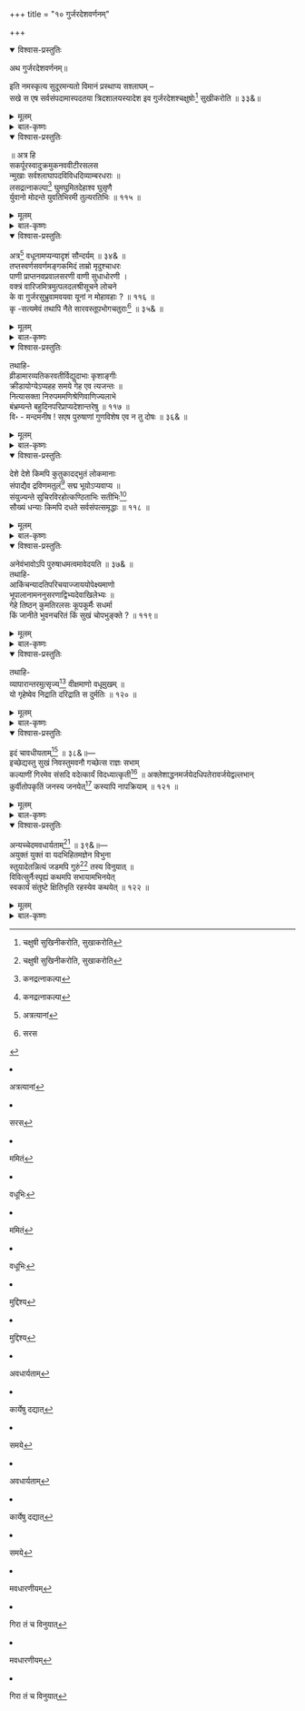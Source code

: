 +++
title = "१० गुर्जरदेशवर्णनम्"

+++

<details open><summary>विश्वास-प्रस्तुतिः</summary>

अथ गुर्जरदेशवर्णनम्॥

इति नमस्कृत्य सुदूरमन्यतो विमानं प्रस्थाप्य सश्लाघम् –   
सखे स एष सर्वसंपदामास्पदतया त्रिदशालयस्यादेश इव गुर्जरदेशश्चक्षुषोः[^142] सुखीकरोति ॥ ३३&॥

[^142]:
      चक्षुषी  सुखिनीकरोति,  सुखाकरोति
</details>

<details><summary>मूलम्</summary>

अथ गुर्जरदेशवर्णनम्॥

इति नमस्कृत्य सुदूरमन्यतो विमानं प्रस्थाप्य सश्लाघम् –   
सखे स एष सर्वसंपदामास्पदतया त्रिदशालयस्यादेश इव गुर्जरदेशश्चक्षुषोः[^142] सुखीकरोति ॥ ३३&॥

[^142]:
      चक्षुषी  सुखिनीकरोति,  सुखाकरोति
</details>

<details><summary>बाल-कृष्णः</summary>

अथ गुर्जरदेशवर्णनप्रस्तावमाह - इतीति । इत्येवमुक्त्वा नमस्कृत्य जगन्नाथमित्यर्थः । सुदूरं तत्क्षेत्रादतिदूरं अन्यतोऽन्यत्र स्थले विमानं प्रस्थाप्य सश्लाघं प्राहेति ।

सख इति । हे सखे, सः य एतावत्कालपर्यन्तं केवलं श्रुतः स इत्यर्थः । एषः प्रत्यक्षतया दृश्यमानः, सर्वसंपदामास्पदतया स्थानतया त्रिदशालयस्य स्वर्गस्यादेशः आदिश्यते प्रतिनिधितया निर्दिश्यते तथा, प्रतिमारूप इवेत्यर्थः । गुर्जरदेशः चक्षुषोः नेत्रयोः सुखीकरोति आनन्दमुत्पादयति ॥ ३३&  ॥
</details>

<details open><summary>विश्वास-प्रस्तुतिः</summary>

॥ अत्र हि   
सकर्पूरस्वादुक्रमुकनववीटीरसलस   
न्मुखाः सर्वश्लाघापदविविधदिव्याम्बरधराः ॥   
लसद्रत्नाकल्पा[^143] घुमघुमितदेहाश्व घुसृणै   
र्युवानो मोदन्ते युवतिभिरमी तुल्यरतिभिः ॥ ११५ ॥

[^143]:
     कनद्रत्नाकल्पा
</details>

<details><summary>मूलम्</summary>

॥ अत्र हि   
सकर्पूरस्वादुक्रमुकनववीटीरसलस   
न्मुखाः सर्वश्लाघापदविविधदिव्याम्बरधराः ॥   
लसद्रत्नाकल्पा[^143] घुमघुमितदेहाश्व घुसृणै   
र्युवानो मोदन्ते युवतिभिरमी तुल्यरतिभिः ॥ ११५ ॥

[^143]:
     कनद्रत्नाकल्पा
</details>

<details><summary>बाल-कृष्णः</summary>

तदेवाह — सकर्पूरेति । अत्र हीत्यनुषञ्जनीयम् । अस्मिन्देशे इति तदर्थः । कर्पूरेण सहिता युक्ता सकर्पूरा सा च स्वादुक्रमुका मधुरपूगीफलसहिता । "घोण्टा तु पूगः क्रमुकः” इत्यमरः । सा चासौ नवा वीटी ताम्बूलपट्टिका च तस्याः रसेन  रक्तवर्णद्रवेण "रागे द्रवे रसः" इत्यमरः । लसन्ति शोभमानानि मुखानि येषां ते, तथा सर्वेषां जनानां या श्लाघा प्रशंसा तस्याः पदानि पात्रभूतानि विविधान्यनेकप्रकाराणि च दिव्यानि च यान्यम्बराणि वस्त्राणि तेषां । " अम्बरं व्योम्नि वाससि " इत्यमरः । धराः धारकाः । लसन्तः रत्नानां मणीनां आकल्पाः भूषणानि येषां तथाभूताः । घुसृणैः कुङ्कुमैः- " अथ कुङ्कुमम् । काश्मीरजन्माग्निशिखं वरं " इत्यमरटीकायां व्याख्यासुधायां "वरं तु घुसृणे किंचिदिष्टे" इति हैमः । घुमघुमिताः सुवासयुक्ता देहा येषां तथाभूताच अमी युवानः तरुणाः, तुल्या समाना रतिरनुरागो यासां ताभिः युवतिभिः तरुणस्त्रीभिः सह मोदन्ते रतिसुखानन्दमनुभवन्तीत्यर्थः ॥ ११५ ॥

</details>

<details open><summary>विश्वास-प्रस्तुतिः</summary>

अत्र[^144] वधूनामप्यन्यादृशं सौन्दर्यम् ॥ ३४& ॥   
तप्तस्वर्णसवर्णमङ्गकमिदं ताम्रो मृदुश्चाधरः   
पाणी प्राप्तनवप्रवालसरणी वाणी सुधाधोरणी ।   
वक्त्रं वारिजमित्रमुत्पलदलश्रीसूचने लोचने   
के वा गुर्जरसुभ्रुवामवयवा यूनां न मोहावहाः ? ॥ ११६ ॥   
कृ -सत्यमेवं तथापि नैते सारवस्तूपभोगचतुराः[^145] ॥ ३५& ॥

[^144]:
      अत्रत्यानां 


[^145]:
       सरस</details>

<details><summary>मूलम्</summary>

अत्र[^144] वधूनामप्यन्यादृशं सौन्दर्यम् ॥ ३४& ॥   
तप्तस्वर्णसवर्णमङ्गकमिदं ताम्रो मृदुश्चाधरः   
पाणी प्राप्तनवप्रवालसरणी वाणी सुधाधोरणी ।   
वक्त्रं वारिजमित्रमुत्पलदलश्रीसूचने लोचने   
के वा गुर्जरसुभ्रुवामवयवा यूनां न मोहावहाः ? ॥ ११६ ॥   
कृ -सत्यमेवं तथापि नैते सारवस्तूपभोगचतुराः[^145] ॥ ३५& ॥

[^144]:
      अत्रत्यानां 


[^145]:
       सरस



</details>


<details><summary>बाल-कृष्णः</summary>

अत्रेति । अत्र देशे वधूनां स्त्रीणां "वधूर्जाया स्नुषा- नार्योः स्पृक्का - सारिवयोरपि " हति हैमः । अपि सौन्दर्यं अन्यादृशं भिन्नप्रकारकम्, इतर विलक्षणमित्यर्थः ॥ ३४& ॥

तदेव प्रतिपादयति- तप्तेति । इदं इदानीं दृश्यमानं, एतत् सर्वत्र लिङ्गवचनमनुसृत्यानुषञ्जनीयम् । गुर्जरसुभ्रुवां गुर्जर देशीयस्त्रीणां, अङ्गं शरीरमेवाङ्गकं स्वार्थे कः । तप्तं पुटपाकेन शोधितं च तत् स्वर्ण सुवर्णे च तेन सवर्ण सदृशम् । अधरः अधरोष्ठश्च ताम्रो रक्तवर्णः मृदुश्च कोमलोsपि । पाणी हस्तौ प्राप्ता नवानां नूतनानां पल्लवानां सरणिः पद्धतिर्ययोस्तथाभूतौ । नूतनपल्लवसदृशौ सुकुमारावित्यर्थः । वाणी सुधाधोरणी अमृतस्रवा अतिमधुरेत्यर्थः । वक्त्रं मुखं च वारिजमित्रं कमलसमानमित्यर्थः । लोचने नेत्रे च उत्पलस्य कमलस्य यद्दलं पत्रं तस्य श्रियः शोभायाः सूचने सूचके । नेत्रदर्शनेन कमलपत्रस्मरणं भवतीति भावः । एवं गुर्जरसुभ्रुवां के वा अवयवाः यूनां तरुणानां मोहावहाः मोहसंपादकाः न भवन्ति ? अपि तु सर्वेऽपि भवन्तीति ॥ ११६॥

सत्यमिति । एवं त्वत्कथितप्रकारं सत्यं, तथापि एते अत्रत्यपुरुषाः सारवस्तूनां श्रेष्ठवस्तूनां उपभोगे चतुराः निपुणाः न भवन्ति ॥ ३५&  ॥
</details>


<details open><summary>विश्वास-प्रस्तुतिः</summary>

तथाहि-   
व्रीडामारव्यतिकरवतीर्विद्युदाभाः कृशाङ्गीः   
क्रीडायोग्येऽप्यहह समये गेह एव त्यजन्तः ॥   
नित्यासक्ता निरुपममणिश्रेणिवाणिज्यलाभे   
बंभ्रम्यन्ते बहुदिनपरिप्राप्यदेशान्तरेषु ॥ ११७ ॥   
वि॰ - मन्दमनीष ! सएष पुरुषाणां गुणविशेष एव न तु दोषः ॥ ३६& ॥
</details>

<details><summary>मूलम्</summary>

तथाहि-   
व्रीडामारव्यतिकरवतीर्विद्युदाभाः कृशाङ्गीः   
क्रीडायोग्येऽप्यहह समये गेह एव त्यजन्तः ॥   
नित्यासक्ता निरुपममणिश्रेणिवाणिज्यलाभे   
बंभ्रम्यन्ते बहुदिनपरिप्राप्यदेशान्तरेषु ॥ ११७ ॥   
वि॰ - मन्दमनीष ! सएष पुरुषाणां गुणविशेष एव न तु दोषः ॥ ३६& ॥
</details>

<details><summary>बाल-कृष्णः</summary>

तथाहि । अनैपुण्यमेवोपपादयामि शृण्वित्याह-व्रीडामारेति । एते इत्यनुषञ्जनीयम् । निरुपमानां बहुमूल्यानां मणीनां श्रेणिभी राशिभिर्यद्वाणिज्यं क्रयविक्रयादिव्यापारः तस्माद्यो लाभो मूलाधिकद्रव्यप्राप्तिः तस्मिन् नित्यासक्ताः सततमासक्ताः सन्तः, व्रीडा लज्जा च मारो मदनश्च " मदनो मन्मथो मारः" इत्यमरः । तयोः यः व्यतिकरः मिश्रीभवनं, सः अस्ति यासां ताः, न केवलं कामाकुलाः न केवलं लज्जायुक्ताश्चेति भावः । अनेन तासां कुलीनत्वं सूचितम् । विद्युदिव आभा कान्तिः यासां ताः न तु कुरूपाः कृष्णवर्णाश्च । एतादृशाः कृशाङ्गीः स्त्रियः क्रीडायोग्ये मदनकेलिसमुचितेऽपि समये काले तारुण्यावस्थायामित्यर्थः । अहह इति खेदे ।" अहहेत्यद्भुते खेदे" इत्यमरः । गेहे गृहे एव त्यजन्तः सन्तः, बहुभिः न तु त्रिचतुरैः दिनैः परिप्राप्येषु गन्तव्येषु देशान्तरेषु बंभ्रम्यन्ते पुनः पुनः भृशं वा संचरन्ति । भ्रमु अनवस्थाने ' इत्यस्य यङ्-अन्तस्य लटि रूपम् " सन्यङोः " इति द्वित्वम् नुगतोऽनुनासिकान्तस्य " इत्यभ्यासस्य नुगागमश्च ॥ ११७ ॥

मन्देति । मन्दमनीष मन्दबुद्धे, सः व्यापारार्थं देशान्तरपरिभ्रमणादिरूपः एष पुरुषाणां गुणविशेषः गुणाधिक्यमेव न तु दोषः ॥३६& ॥
</details>

<details open><summary>विश्वास-प्रस्तुतिः</summary>

देशे देशे किमपि कुतुकादद्भुतं लोकमानाः   
संपाद्यैव द्रविणमतुलं[^146] सद्म भूयोऽप्यवाप्य ॥   
संयुज्यन्ते सुचिरविरहोत्कण्ठिताभिः सतीभिः[^147]   
सौख्यं धन्याः किमपि दधते सर्वसंपत्समृद्धाः ॥ ११८ ॥

[^146]:
     ममितं


[^147]:
     वधूभिः
</details>

<details><summary>मूलम्</summary>

देशे देशे किमपि कुतुकादद्भुतं लोकमानाः   
संपाद्यैव द्रविणमतुलं[^146] सद्म भूयोऽप्यवाप्य ॥   
संयुज्यन्ते सुचिरविरहोत्कण्ठिताभिः सतीभिः[^147]   
सौख्यं धन्याः किमपि दधते सर्वसंपत्समृद्धाः ॥ ११८ ॥

[^146]:
     ममितं


[^147]:
     वधूभिः
</details>

<details><summary>बाल-कृष्णः</summary>

गुणत्वमेवोपपादयति-देशे देशे इति । एते देशे देशे किमपि मनोहरं अद्भुतमाश्चर्यकारकं च वस्तु कुतुकात्कौतुकात् "कौतुकं च कुतुकं च कुतूहलम्" इत्यमरः । लोकमानाः पश्यन्तः सन्तः, एवं अमितं न तु अल्पं द्रविणं द्रव्यं संपाद्य, भूयः पुनरपि सद्म गृहं अवाप्य, प्राप्य, सर्वसंपत्समृद्धाः सकलोपभोग्यवस्तुसमृद्धियुक्ताः सन्तः सतीभिः पातिव्रत्ययुक्ताभिः न तु स्वैरिणीभिः अत एव सुचिरं चिरकालपर्यन्तं यो विरहः स्वप्रियवियोगः तेन उत्कण्ठिताभिः 'कदास्माकं पतिभिः सह संगमो भवेत् 'इतीच्छावतीभिः सह संयुज्यन्ते संगमं कुर्वन्ति । अत एव ते धन्याः सन्तः किमप्यनिर्वाच्यं सौख्यं दधते धारयन्ति । 'डुधाञ् धारण-पोषणयोः' इत्यस्यात्मनेपदे प्रथमपुरुषबहुवचनम् । अयं भावः - यथा तावत्कश्चिदपि पान्थो मार्गेण गच्छन् सूर्यातपसंतप्तश्च वृक्षच्छायायां यत्सुखमनुभवति न तदन्येन केनाप्यनुभवितुं शक्यते, तथैव यत्प्रथमं दुःखमनुभूय पश्चात् सुखं प्राप्नोति तदेवाधिकसंतोषास्पदम् । तदुक्तम् विक्रमोर्वशीये महाकविना कालिदासेन - " यदेवोपनतं दुःखात्सुखं तद्रसवत्तरम् । निर्वाणाय तरुच्छाया तप्तस्य हि विशेषतः " इति ॥ ११८ ॥
</details>

<details open><summary>विश्वास-प्रस्तुतिः</summary>

अनेवंभावोऽपि पुरुषाधमत्वमावेदयति ॥ ३७& ॥   
तथाहि-   
आकिंचन्यादतिपरिचयाज्जाययोपेक्ष्यमाणो   
भूपालानामननुसरणाद्विभ्यदेवाखिलेभ्यः ॥   
गेहे तिष्ठन् कुमतिरलसः कूपकूर्मैः सधर्मा   
किं जानीते भुवनचरितं किं सुखं चोपभुङ्क्ते ? ॥ ११९॥
</details>

<details><summary>मूलम्</summary>

अनेवंभावोऽपि पुरुषाधमत्वमावेदयति ॥ ३७& ॥   
तथाहि-   
आकिंचन्यादतिपरिचयाज्जाययोपेक्ष्यमाणो   
भूपालानामननुसरणाद्विभ्यदेवाखिलेभ्यः ॥   
गेहे तिष्ठन् कुमतिरलसः कूपकूर्मैः सधर्मा   
किं जानीते भुवनचरितं किं सुखं चोपभुङ्क्ते ? ॥ ११९॥
</details>

<details><summary>बाल-कृष्णः</summary>

व्यतिरेकमाह-अनेवंभाव इति । एवं देशान्तरसंचारादिप्रकारेण भावः खभावः “भावः सत्ता - खभावाभिप्राय चेष्टात्मजन्मसु" इत्यमरः । द्रव्यार्जनादिरूपः न भवतीत्यनेवंभावः अर्थात्संततं गृह एव संवास इत्यर्थः । पुरुषाधमत्वं आवेदयति संपादयति ॥ ३७& ॥

तथाहि तदेव वक्ष्यामीति भावः ।

आकिंचन्यादिति । यः कुमतिः कुबुद्धिः अलसः मन्दश्च अत एव गेहे गृहे तिष्ठन् संश्च कूपे वाप्यां ये कूर्माः कमठाः तैः समानः तुल्यः धर्मः कुत्रापि बहिर- गमनादिरूपः स्वभावः “धर्माः पुण्य-यम- न्याय-स्वभावाचार सोमपाः" इत्यमरः । यस्य सः “धर्मादनिच् केवलात् " इति समासान्तो ऽनिच् प्रत्ययः । अत एव नास्ति किंचन द्रव्यादिकं यस्य तस्य अकिंचनस्य दरिद्रस्य भावः आकिंचन्यं तस्मात् संतत - गृहसंवासात् अतिपरिचयाच्च जायया स्त्रिया उपेक्ष्यमाणः, किंच भूपालानां राज्ञां अन- नुसरणात् संनिधगमनाभावाच्च, अखिलेभ्यो महाजनेभ्यः बिभ्यदेव भीतिं कुर्वन्नेव बिभेतेः शतरि रूपम् । अभ्यस्तत्वान्नुमभावः । एतादृशः पुरुषः भुवनचरितं विविध- चमत्कार निरीक्षणादिरूपं जानीते किम् ? तत एव च सुखं च सुखमपि उपभुङ्क्ते किम् ? अपि तु किमपि नैव जानाति, सुखमपि नैव भुङ्क्ते इत्यर्थः ॥ ११९ ॥
</details>

<details open><summary>विश्वास-प्रस्तुतिः</summary>

तथाहि-   
व्यापारान्तरमुत्सृज्य[^148] वीक्षमाणो वधूमुखम् ॥   
यो गृहेष्वेव निद्राति दरिद्राति स दुर्मतिः ॥ १२० ॥

[^148]:
     मुद्दिश्य
</details>

<details><summary>मूलम्</summary>

तथाहि-   
व्यापारान्तरमुत्सृज्य[^148] वीक्षमाणो वधूमुखम् ॥   
यो गृहेष्वेव निद्राति दरिद्राति स दुर्मतिः ॥ १२० ॥

[^148]:
     मुद्दिश्य
</details>

<details><summary>बाल-कृष्णः</summary>

तथाहि तदेव वक्ष्यामीति भावः ।

व्यापारेति । व्यापारान्तरं द्रव्यसंपादनार्थमन्यदेशगमनादिरूपमन्यव्यापारं, उत्सृज्य त्यक्त्वा यः दुर्मतिर्दुर्बुद्धिः पुरुषः, वध्वाः स्त्रियाः मुखं वीक्षमाणः अवलोकयन् सन्, गृहेष्वेव निद्राति निद्रित इव स्तब्धरूपतया तिष्ठति, स पुरुषः दरिद्राति दारिद्र्ययुक्तो भवतीत्यर्थः ॥ १२० ॥
</details>

<details open><summary>विश्वास-प्रस्तुतिः</summary>

इदं चावधीयताम्[^149] ॥ ३८&॥—   
इच्छेद्यस्तु सुखं निवस्तुमवनौ गच्छेत्स राज्ञः सभाम्   
कल्याणीं गिरमेव संसदि वदेत्कार्यं विदध्यात्कृती[^150] ॥ अक्लेशाद्धनमर्जयेदधिपतेरावर्जयेद्वल्लभान्   
कुर्वीतोपकृतिं जनस्य जनयेत्[^151] कस्यापि नापक्रियाम् ॥ १२१ ॥

[^149]:
     अवधार्यताम् 


[^150]:
     कार्येषु दद्यात्


[^151]:
     समये
</details>

<details><summary>मूलम्</summary>

इदं चावधीयताम्[^149] ॥ ३८&॥—   
इच्छेद्यस्तु सुखं निवस्तुमवनौ गच्छेत्स राज्ञः सभाम्   
कल्याणीं गिरमेव संसदि वदेत्कार्यं विदध्यात्कृती[^150] ॥ अक्लेशाद्धनमर्जयेदधिपतेरावर्जयेद्वल्लभान्   
कुर्वीतोपकृतिं जनस्य जनयेत्[^151] कस्यापि नापक्रियाम् ॥ १२१ ॥

[^149]:
     अवधार्यताम् 


[^150]:
     कार्येषु दद्यात्


[^151]:
     समये
</details>

<details><summary>बाल-कृष्णः</summary>

इदमिति । इदं च वक्ष्यमाणमप्यवधीयताम् सावधानतया श्रूयतामित्यर्थः ॥३८&॥

इच्छेदिति । यस्तु यश्च पुरुषः अवनौ पृथिव्यां सुखं यथा स्यात् तथा निवस्तुं वासं कर्तुं इच्छेत्, सः कृती धन्यः पुरुषः राज्ञः सभां गच्छेत्, तत्र संसदि सभायां च कल्याणीं सभास्थित सर्वजन सुखकरीमेव, अथवा सकलजनरुच्युत्पादिकामेव गिरं वाणीं वदेत् उच्चारयेत् । एवं कार्यं स्वकीयं धनसंपादनरूपं विदध्यात् साधयेत् । कार्यचिकीर्षुणा जनेन न तावत्कुत्रापि कटुभाषणादिकं कर्तव्यं, तस्य च कार्यहानिकरत्वादिति भावः । एवंरीत्या अक्लेशात् राजपुरुषधर्षणादिरूपक्लेशं विनैव धनमर्जयेत् संपादयेत् । किंच धनार्जने सत्यपि अधिपते राज्ञः वल्लभान् प्रियान् पुरुषान् आवर्जयेत् संतोषयेत्, न तु तुच्छबुद्ध्या तिरस्कुर्यात् । अपरं च उपकृतिमुपकारमेव कुर्यात्, कस्यापि शत्रुमित्रोदासीनाद्यन्यतरस्य जनस्य, अपक्रियामपकारं न जनयेत् नोत्पादयेत् ॥ १२१ ॥
</details>

<details open><summary>विश्वास-प्रस्तुतिः</summary>

अन्यच्चेदमवधार्यताम्[^152] ॥ ३९&॥—   
अयुक्तं युक्तं वा यदभिहितमज्ञेन विभुना   
स्तुयादेतन्नित्यं जडमपि गुरुं[^153] तस्य विनुयात् ॥   
विवित्सुर्नैःस्पृह्यं कथमपि सभायामभिनयेत्   
स्वकार्यं संतुष्टे क्षितिभृति रहस्येव कथयेत् ॥ १२२ ॥

[^152]:
     मवधारणीयम्


[^153]:
     गिरा तं च विनुयात्
</details>

<details><summary>मूलम्</summary>

अन्यच्चेदमवधार्यताम्[^152] ॥ ३९&॥—   
अयुक्तं युक्तं वा यदभिहितमज्ञेन विभुना   
स्तुयादेतन्नित्यं जडमपि गुरुं[^153] तस्य विनुयात् ॥   
विवित्सुर्नैःस्पृह्यं कथमपि सभायामभिनयेत्   
स्वकार्यं संतुष्टे क्षितिभृति रहस्येव कथयेत् ॥ १२२ ॥

[^152]:
     मवधारणीयम्


[^153]:
     गिरा तं च विनुयात्
</details>

<details><summary>बाल-कृष्णः</summary>

अन्यदिति । अन्यच्चान्यदपि इदं वक्ष्यमाणमवधार्यतां निश्चीयताम् ॥ ३९& ॥ अयुक्तमिति । अज्ञेन बाह्यव्यवहारानभिज्ञेन संपत्त्युन्मत्तेन वा, विभुना राज्ञा अयुक्तं देशकालाद्यनुचितं, वाथवा युक्तं समयानुरूपं यदभिहितमुच्चारितं स्यात्, तदेतत् नित्यं संततं स्तुयात् प्रशंसेत् । किंच तस्य राज्ञः जडं बुद्धिहीनमपि गुरुं पुरोहितं विनुयात् स्तुयात्, तद्द्वारेणैव कार्यसाधनसंभवात् । किंच विवित्सुः स्वविषये अनुकूलप्रतिकूलादिरूपमभिप्रायं वेत्तुमिच्छुः सन् 'विद ज्ञाने' इत्यस्य सन्नन्तस्य रूपम् “सनाशंस-" इत्यादिना उप्रत्ययः । सभायां कथमपि निःस्पृहस्य भावो नैःस्पृह्यं निरभिलाषभावं अभिनयेत् प्रकटयेत् । स्वकार्ये च क्षितिभृति राज्ञि संतुष्टे सति रहस्येव एकान्ते एव कथयेत् । कदाचित् राज्ञा प्रत्यादिष्टेऽपि स्वावमानस्य गोप्यत्वादिति भावः । एतच्छ्लोकद्वयं प्रकृतवर्णनस्यासंगतमिति भाति । किंच सन्नीति- प्रतिकूलमपि । यतो राज्ञः सभायां नयानुसारिभाषणस्यैवाभिरूपैरुक्तत्वात् । यथाहुर्मन्वादयः-“सभा वा न प्रवेष्टव्या वक्तव्यं वा समञ्जसम् । अब्रुवन् विब्रुवन् वापि नरो भवति किल्बिषी” इति । तदनेन प्रत्युक्तमिव भवतीति मदभिप्रेतम् । अत्र युक्तायुक्तविचारणा तु सर्वथा सुधीभिरेव करणीया ॥ १२२ ॥
</details>



